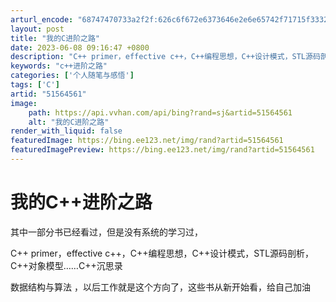 ```yaml
---
arturl_encode: "68747470733a2f2f:626c6f672e6373646e2e6e65742f71715f3332343933313839:2f61727469636c652f64657461696c732f3531353634353631"
layout: post
title: "我的C进阶之路"
date: 2023-06-08 09:16:47 +0800
description: "C++ primer，effective c++，C++编程思想，C++设计模式，STL源码剖析，C"
keywords: "c++进阶之路"
categories: ['个人随笔与感悟']
tags: ['C']
artid: "51564561"
image:
    path: https://api.vvhan.com/api/bing?rand=sj&artid=51564561
    alt: "我的C进阶之路"
render_with_liquid: false
featuredImage: https://bing.ee123.net/img/rand?artid=51564561
featuredImagePreview: https://bing.ee123.net/img/rand?artid=51564561
---
```


# 我的C++进阶之路

其中一部分书已经看过，但是没有系统的学习过，
  
C++ primer，effective c++，C++编程思想，C++设计模式，STL源码剖析，C++对象模型……C++沉思录
  
数据结构与算法 ，以后工作就是这个方向了，这些书从新开始看，给自己加油